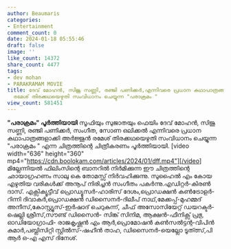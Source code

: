 ```yaml
---
author: Beaumaris
categories:
- Entertainment
comment_count: 0
date: 2024-01-18 05:55:46
draft: false
image: ''
like_count: 14372
share_count: 4477
tags:
- dev mohan
- PARAKRAMAM MOVIE
title: ദേവ് മോഹൻ, സിജു സണ്ണി, രഞ്ജി പണിക്കർ,എന്നിവരെ പ്രധാന കഥാപാത്രങ്ങളാക്കി അർജ്ജുൻ
  രമേശ് തിരക്കഥയെഴുതി സംവിധാനം ചെയ്യുന്ന "പരാക്രമം "
view_count: 581451
---
```


**"പരാക്രമം" പൂർത്തിയായി** സൂഫിയും സുജാതയും ഫെയിം ദേവ് മോഹൻ, സിജു സണ്ണി, രഞ്ജി പണിക്കർ, സംഗീത, സോണ ഒലിക്കൽ എന്നിവരെ പ്രധാന കഥാപാത്രങ്ങളാക്കി അർജ്ജുൻ രമേശ് തിരക്കഥയെഴുതി സംവിധാനം ചെയ്യുന്ന "പരാക്രമം " എന്ന ചിത്രത്തിന്റെ ചിത്രീകരണം പൂർത്തിയായി. [video width="636" height="360" mp4="https://cdn.boolokam.com/articles/2024/01/dff.mp4"][/video] മില്ലേന്നിയൽ ഫിലിംസിന്റെ ബാനറിൽ നിർമിക്കുന്ന ഈ ചിത്രത്തിന്റെ ഛായാഗ്രഹണം സാലു കെ തോമസ്സ് നിർവഹിക്കുന്നു. സുഹൈൽ എം കോയ എഴുതിയ വരികൾക്ക് അനൂപ് നിരിച്ചൻ സംഗീതം പകർന്നു.എഡിറ്റർ-കിരൺ ദാസ്. എക്സിക്യൂട്ടീവ് പ്രൊഡ്യൂസർ-ഹാരിസ് ദേശം,പ്രൊഡക്ഷൻ കൺട്രോളർ-റിന്നി ദിവാകർ,പ്രൊഡക്ഷൻ ഡിസൈനർ-ദിലീപ് നാഥ്,മേക്കപ്പ്-മുഹമ്മദ് അനീസ്,കോസ്റ്റ്യൂസ്-ഇർഷാദ് ചെറുകുന്ന്, ചീഫ് അസോസിയേറ്റ് ഡയറക്ടർ-ഷെല്ലി ശ്രീസ്,സൗണ്ട് ഡിസൈൻ- സിങ്ക് സിനിമ, ആക്ഷൻ-ഫീനിക്സ് പ്രഭു, ഓഡിയോഗ്രാഫി- രാജകൃഷ്ണൻ എം ആർ,പ്രൊമോഷൻ കൺസൽട്ടന്റ-വിപിൻ കുമാർ,പബ്ലിസിറ്റി സ്റ്റിൽസ്-ഷഹീൻ താഹ, ഡിസൈനർ-യെല്ലോ ടൂത്ത്സ്,പി ആർ ഒ-എ എസ് ദിനേശ്.